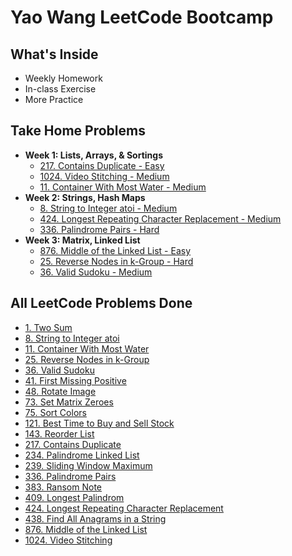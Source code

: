 # **Yao Wang LeetCode Bootcamp**
## **What's Inside**
* Weekly Homework
* In-class Exercise
* More Practice

## **Take Home Problems**
* **Week 1: Lists, Arrays, & Sortings**
  * [217. Contains Duplicate - Easy](https://github.com/wwwy120/Yao-Wang-LeetCode-BootCamp/blob/main/Week%201-Lists%2C%20Arrays%2C%20Sortings/Homework/217.%20Contains%20Duplicate.py)
  * [1024. Video Stitching - Medium](https://github.com/wwwy120/Yao-Wang-LeetCode-BootCamp/blob/main/Week%201-Lists%2C%20Arrays%2C%20Sortings/Homework/1024.%20Video%20Stitching.py)
  * [11. Container With Most Water - Medium](https://github.com/wwwy120/Yao-Wang-LeetCode-BootCamp/blob/main/Week%201-Lists%2C%20Arrays%2C%20Sortings/Homework/11.%20Container%20With%20Most%20Water.py)
* **Week 2: Strings, Hash Maps**
    * [8. String to Integer atoi - Medium](/Week%202-Strings,%20Hash%20Maps/Homework/8.%20String%20to%20Integer%20(atoi).py)
    * [424. Longest Repeating Character Replacement - Medium](/Week%202-Strings,%20Hash%20Maps/Homework/424.%20Longest%20Repeating%20Character%20Replacement.py)
    * [336. Palindrome Pairs - Hard](/Week%202-Strings,%20Hash%20Maps/Homework/336.%20Palindrome%20Pairs.py)
* **Week 3: Matrix, Linked List**
    * [876. Middle of the Linked List - Easy](/Week%203-Matrix,%20Linked%20List/Homework/876.%20Middle%20of%20the%20Linked%20List.py)
    * [25. Reverse Nodes in k-Group - Hard](/Week%203-Matrix,%20Linked%20List/Homework/25.%20Reverse%20Nodes%20in%20k-Group.py)
    * [36. Valid Sudoku - Medium](/Week%203-Matrix,%20Linked%20List/Homework/36.%20Valid%20Sudoku.py)
    
## **All LeetCode Problems Done**
* [1. Two Sum](https://github.com/wwwy120/Yao-Wang-LeetCode-BootCamp/blob/main/Week%201-Lists%2C%20Arrays%2C%20Sortings/Practice/1.%20Two%20Sum.py)
* [8. String to Integer atoi](/Week%202-Strings,%20Hash%20Maps/Homework/8.%20String%20to%20Integer%20(atoi).py)
* [11. Container With Most Water](https://github.com/wwwy120/Yao-Wang-LeetCode-BootCamp/blob/main/Week%201-Lists%2C%20Arrays%2C%20Sortings/Homework/11.%20Container%20With%20Most%20Water.py)
* [25. Reverse Nodes in k-Group](/Week%203-Matrix,%20Linked%20List/Homework/25.%20Reverse%20Nodes%20in%20k-Group.py)
* [36. Valid Sudoku](/Week%203-Matrix,%20Linked%20List/Homework/36.%20Valid%20Sudoku.py)
* [41. First Missing Positive](/Week%202-Strings,%20Hash%20Maps/In-class%20Exercise/41.%20First%20Missing%20Positive.py)
* [48. Rotate Image](/Week%203-Matrix,%20Linked%20List/In-class%20Exercise/48.%20Rotate%20Image.py)
* [73. Set Matrix Zeroes](/Week%203-Matrix,%20Linked%20List/In-class%20Exercise/73.%20Set%20Matrix%20Zeros.py)
* [75. Sort Colors](https://github.com/wwwy120/Yao-Wang-LeetCode-BootCamp/blob/main/Week%201-Lists%2C%20Arrays%2C%20Sortings/In-class%20Exercise/75.%20Sort%20Colors.py)
* [121. Best Time to Buy and Sell Stock](https://github.com/wwwy120/Yao-Wang-LeetCode-BootCamp/blob/main/Week%201-Lists%2C%20Arrays%2C%20Sortings/In-class%20Exercise/121.%20Best%20Time%20to%20Buy%20and%20Sell%20Stock.py)
* [143. Reorder List](/Week%203-Matrix,%20Linked%20List/In-class%20Exercise/143.%20Reorder%20List.py)
* [217. Contains Duplicate](https://github.com/wwwy120/Yao-Wang-LeetCode-BootCamp/blob/main/Week%201-Lists%2C%20Arrays%2C%20Sortings/Homework/217.%20Contains%20Duplicate.py)
* [234. Palindrome Linked List](/Week%203-Matrix,%20Linked%20List/In-class%20Exercise/234.%20Palindrome%20Linked%20List.py)
* [239. Sliding Window Maximum](https://github.com/wwwy120/Yao-Wang-LeetCode-BootCamp/blob/main/Week%201-Lists%2C%20Arrays%2C%20Sortings/In-class%20Exercise/239.%20Sliding%20Window%20Maximum.py)
* [336. Palindrome Pairs](/Week%202-Strings,%20Hash%20Maps/Homework/336.%20Palindrome%20Pairs.py)
* [383. Ransom Note](/Week%202-Strings,%20Hash%20Maps/In-class%20Exercise/383.%20Ransom%20Note.py)
* [409. Longest Palindrom](/Week%202-Strings,%20Hash%20Maps/In-class%20Exercise/409.%20Longest%20Palindrome.py)
* [424. Longest Repeating Character Replacement](/Week%202-Strings,%20Hash%20Maps/Homework/424.%20Longest%20Repeating%20Character%20Replacement.py)
* [438. Find All Anagrams in a String](/Week%202-Strings,%20Hash%20Maps/In-class%20Exercise/438.%20Find%20All%20Anagrams%20in%20a%20String.py)
* [876. Middle of the Linked List](/Week%203-Matrix,%20Linked%20List/Homework/876.%20Middle%20of%20the%20Linked%20List.py)
* [1024. Video Stitching](https://github.com/wwwy120/Yao-Wang-LeetCode-BootCamp/blob/main/Week%201-Lists%2C%20Arrays%2C%20Sortings/Homework/1024.%20Video%20Stitching.py)
